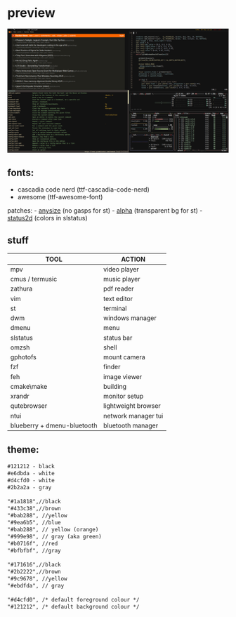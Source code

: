 # preview
![](stuff/media.png)

## fonts:
- cascadia code nerd (ttf-cascadia-code-nerd)
- awesome (ttf-awesome-font)

 patches:
    - [anysize](https://st.suckless.org/patches/anysize/st-anysize-0.8.1.diff) (no gasps for st)
    - [alpha](https://st.suckless.org/patches/alpha/st-alpha-20220206-0.8.5.diff) (transparent bg for st)
    - [status2d](https://dwm.suckless.org/patches/status2d/dwm-status2d-20200508-60bb3df.diff) (colors in slstatus)

## stuff

| TOOL  | ACTION |
| ------------- | ------------- |
| mpv | video player|
| cmus / termusic | music player| 
| zathura | pdf reader| 
| vim | text editor |
| st | terminal |
| dwm | windows manager | 
| dmenu | menu | 
| slstatus | status bar |
| omzsh | shell |
| gphotofs | mount camera | 
| fzf | finder | 
| feh | image viewer | 
| cmake\make | building |
| xrandr | monitor setup |
| qutebrowser | lightweight browser |
| ntui | network manager tui |
| blueberry + dmenu-bluetooth  | bluetooth manager |

## theme:
```
#121212 - black
#e6dbda - white
#d4cfd0 - white
#2b2a2a - gray

"#1a1818",//black
"#433c38",//brown
"#bab288", //yellow
"#9ea6b5", //blue
"#bab288", // yellow (orange)
"#999e98", // gray (aka green)
"#b0716f", //red
"#bfbfbf", //gray

"#171616",//black
"#2b2222",//brown
"#9c9678", //yellow
"#ebdfda", // gray

"#d4cfd0", /* default foreground colour */
"#121212", /* default background colour */

```
